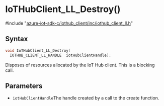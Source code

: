 # IoTHubClient_LL_Destroy()

\#include "[azure-iot-sdk-c/iothub_client/inc/iothub_client_ll.h](../iot-c-ref-iothub-client-ll-h.md)"  

## Syntax

```C
void IoTHubClient_LL_Destroy(
  IOTHUB_CLIENT_LL_HANDLE  iotHubClientHandle);
```

Disposes of resources allocated by the IoT Hub client. This is a blocking call.

## Parameters
* `iotHubClientHandle`The handle created by a call to the create function.

